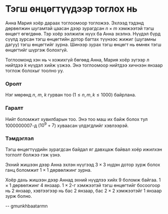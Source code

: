 Тэгш өнцөгтүүдээр тоглох нь
===========================
Анна Мария хоёр дараах тоглоомоор тогложээ. Эхлээд тэдэнд дөрвөлжин шугамтай
цаасан дээр зурагдсан $n × m$ хэмжээтэй тэгш өнцөгт өгөгдөнө. Тэр хоёр ээлжилж
нүүх ба Анна эхэлнэ. Нүүдэл бүрд сүүлд зурсан тэгш өнцөгтийн дотор багтах
түүнээс жижиг (шугамны дагуу) тэгш өнцөгтийг зурна. Шинээр зурах тэгш өнцөгт нь
өмнөх тэгш өнцөгтийг шүргэж болохгүй.

Тоглоомонд хэн нь ч хожихгүй бөгөөд Анна, Мария хоёр зүгээр л нийтдээ $k$ нүүдэл
хийж үзжээ. Энэ тоглоомоор нийтдээ хичнээн янзаар тоглож болохыг тоолно уу.


### Оролт
Нэг мөрөнд $n$, $m$, $k$ гурван тоо ($1 ≤ n, m, k ≤ 1000$) байрлана.


### Гаралт
Нийт боломжит хувилбарын тоо. Энэ тоо маш их байж болох тул $1000000007$-д
($10^9+7$) хуваасан үлдэгдлийг хэвлээрэй.


### Тэмдэглэл
Тэгш өнцөгтүүдийн зурагдсан байдал яг давхцаж байвал хоёр ижилхэн тоглолт болжээ
гэж үзнэ.

Эхний жишээн дээр Анна эхлэн нүүгээд $3 × 3$ нүдэн дотор зурж болох ганц
боломжит $1 × 1$ дөрвөлжинг зурна.

Хоёр дахь жишээн дээр Аннад эхний нүүдлээ хийх $9$ боломж байгаа. $1 × 1$
дөрвөлжинг $4$ янзаар. $1 × 2$-г хэмжээтэй тэгш өнцөгтийг босоогоор нь $2$
янзаар, хэвтээгээр нь бас $2$ янзаар, бас $2 × 2$ хэмжээтэйг $1$ янзаар зурж
болно.

-- gmunkhbaatarmn

